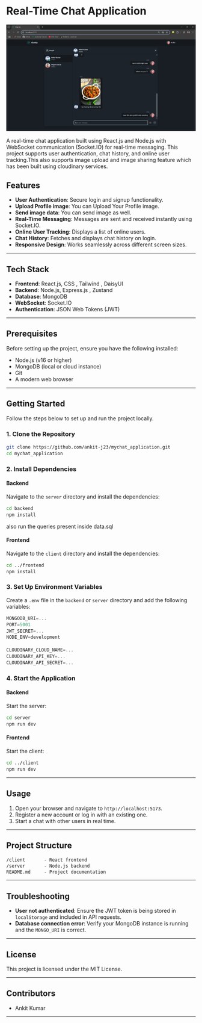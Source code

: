 
# Real-Time Chat Application

![App Image](/front-end/public/app-image.png)

A real-time chat application built using React.js and Node.js with WebSocket communication (Socket.IO) for real-time messaging. This project supports user authentication, chat history, and online user tracking.This also supports image upload and image sharing feature which has been built using cloudinary services.

## Features

- **User Authentication**: Secure login and signup functionality.
- **Upload Profile image**: You can Upload Your Profile image.
- **Send image data**: You can send image as well.
- **Real-Time Messaging**: Messages are sent and received instantly using Socket.IO.
- **Online User Tracking**: Displays a list of online users.
- **Chat History**: Fetches and displays chat history on login.
- **Responsive Design**: Works seamlessly across different screen sizes.

---

## Tech Stack

- **Frontend**: React.js, CSS , Tailwind , DaisyUI
- **Backend**: Node.js, Express.js , Zustand
- **Database**: MongoDB
- **WebSocket**: Socket.IO
- **Authentication**: JSON Web Tokens (JWT)

---

## Prerequisites

Before setting up the project, ensure you have the following installed:

- Node.js (v16 or higher)
- MongoDB (local or cloud instance)
- Git
- A modern web browser

---

## Getting Started

Follow the steps below to set up and run the project locally.

### 1. Clone the Repository

```bash
git clone https://github.com/ankit-j23/mychat_application.git
cd mychat_application
```

### 2. Install Dependencies

#### Backend
Navigate to the `server` directory and install the dependencies:

```bash
cd backend
npm install
```
also run the queries present inside data.sql

#### Frontend
Navigate to the `client` directory and install the dependencies:

```bash
cd ../frontend
npm install
```

### 3. Set Up Environment Variables

Create a `.env` file in the `backend` or `server` directory and add the following variables:

```js
MONGODB_URI=...
PORT=5001
JWT_SECRET=...
NODE_ENV=development

CLOUDINARY_CLOUD_NAME=...
CLOUDINARY_API_KEY=...
CLOUDINARY_API_SECRET=...

```

### 4. Start the Application

#### Backend
Start the server:

```bash
cd server
npm run dev
```

#### Frontend
Start the client:

```bash
cd ../client
npm run dev
```

---

## Usage

1. Open your browser and navigate to `http://localhost:5173`.
2. Register a new account or log in with an existing one.
3. Start a chat with other users in real time.

---

## Project Structure

```
/client       - React frontend
/server       - Node.js backend
README.md     - Project documentation
```

---

## Troubleshooting

- **User not authenticated**: Ensure the JWT token is being stored in `localStorage` and included in API requests.
- **Database connection error**: Verify your MongoDB instance is running and the `MONGO_URI` is correct.

---

## License

This project is licensed under the MIT License.

---

## Contributors

- Ankit Kumar

--- 
